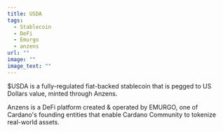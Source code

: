 ```yaml
---
title: USDA
tags:
  - Stablecoin
  - DeFi
  - Emurgo
  - anzens
url: ""
image: ""
image_text: ""
---
```


$USDA is a fully-regulated fiat-backed stablecoin that is pegged to US Dollars value, minted through Anzens.  
  
Anzens is a DeFi platform created & operated by EMURGO, one of Cardano's founding entities that enable Cardano Community to tokenize real-world assets.
